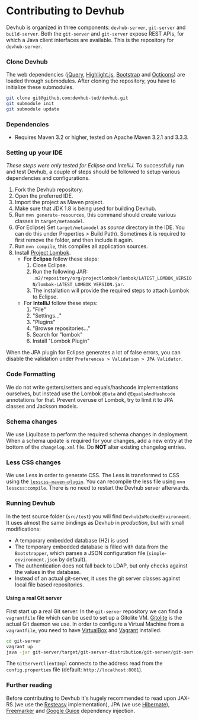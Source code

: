 # Contributing to Devhub

Devhub is organized in three components: `devhub-server`, `git-server` and `build-server`.
Both the `git-server` and `git-server` expose REST APIs, for which a Java client interfaces are available.
This is the repository for `devhub-server`.

### Clone Devhub
The web dependencies ([jQuery](http://api.jquery.com), [Highlight.js](https://highlightjs.org), [Bootstrap](http://getbootstrap.com) and [Octicons](https://octicons.github.com)) are loaded through submodules.
After cloning the repository, you have to initialize these submodules.

```sh
git clone git@github.com:devhub-tud/devhub.git
git submodule init
git submodule update
```

### Dependencies
* Requires Maven 3.2 or higher, tested on Apache Maven 3.2.1 and 3.3.3.

### Setting up your IDE
*These steps were only tested for Eclipse and IntelliJ.*
To successfully run and test Devhub, a couple of steps should be followed to setup various dependencies and configurations.


1. Fork the Devhub repository.
1. Open the preferred IDE.
1. Import the project as Maven project.
1. Make sure that JDK 1.8 is being used for building Devhub.
1. Run `mvn generate-resources`, this command should create various classes in `target/metamodel`.
1. (For Eclipse) Set `target/metamodel` as *source* directory in the IDE. You can do this under Properties > Build Path). Sometimes it is required to first remove the folder, and then include it again.
1. Run `mvn compile`, this compiles all application sources.
1. Install [Project Lombok](https://projectlombok.org/).
	* For **Eclipse** follow these steps:
		1. Close Eclipse.
		1. Run the following JAR: `.m2/repository/org/projectlombok/lombok/LATEST_LOMBOK_VERSION/lombok-LATEST_LOMBOK_VERSION.jar`. 
		1. The installation will provide the required steps to attach Lombok to Eclipse.
	* For **IntelliJ** follow these steps:
		1. "File"
		1. "Settings..."
		1. "Plugins"
		1. "Browse repositories..."
		1. Search for "lombok"
		1. Install "Lombok Plugin"
		
When the JPA plugin for Eclipse generates a lot of false errors, you can disable the validation under `Preferences > Validation > JPA Validator`.
		
### Code Formatting
We do not write getters/setters and equals/hashcode implementations ourselves, but instead use the Lombok `@Data` and `@EqualsAndHashcode` annotations for that. Prevent overuse of Lombok, try to limit it to JPA classes and Jackson models.

### Schema changes
We use Liquibase to perform the required schema changes in deployment.
When a schema update is required for your changes, add a new entry at the bottom of the `changelog.xml` file.
Do **NOT** alter existing changelog entries.

### Less CSS changes
We use Less in order to generate CSS.
The Less is transformed to CSS using the [`lesscss-maven-plugin`](https://github.com/marceloverdijk/lesscss-maven-plugin).
You can recompile the less file using `mvn lesscss:compile`.
There is no need to restart the Devhub server afterwards.

### Running Devhub
In the test source folder (`src/test`) you will find `DevhubInMockedEnvironment`. It uses almost the same bindings as Devhub in *production*, but with small modifications:

* A temporary embedded database (H2) is used
* The temporary embedded database is filled with data from the `Bootstrapper`, which parses a JSON configuration file (`simple-environment.json` by default).
* The authentication does not fall back to LDAP, but only checks against the values in the database.
* Instead of an actual git-server, it uses the git server classes against local file based repositories.


#### Using a real Git server
First start up a real Git server. In the `git-server` repository we can find a `vagrantfile` file which can be used to set up a Gitolite VM.
[Gitolite](http://gitolite.com/gitolite/index.html) is the actual Git daemon we use.
In order to configure a Virtual Machine from a `vagrantfile`, you need to have [VirtualBox](https://www.virtualbox.org) and [Vagrant](https://www.vagrantup.com) installed.

```sh
cd git-server
vagrant up
java -jar git-server/target/git-server-distribution/git-server/git-server.jar 
```

The `GitServerClientImpl` connects to the address read from the `config.properties` file (default: `http://localhost:8081`).

### Further reading
Before contributing to Devhub it's hugely recommended to read upon JAX-RS (we use the [Resteasy](http://docs.jboss.org/resteasy/docs/3.0.9.Final/userguide/html/index.html) implementation), JPA (we use [Hibernate](http://docs.jboss.org/hibernate/orm/4.3/manual/en-US/html/)), [Freemarker](http://freemarker.org/docs/index.html) and [Google Guice](https://github.com/google/guice/wiki/Motivation) dependency injection.
